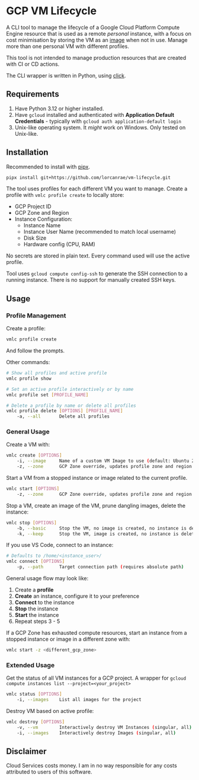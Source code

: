 # GCP VM Lifecycle

A CLI tool to manage the lifecycle of a Google Cloud Platform Compute Engine resource that is used as a remote *personal* instance, with a focus on cost minimisation by storing the VM as an [image](https://cloud.google.com/compute/docs/images) when not in use. Manage more than one personal VM with different profiles.

This tool is not intended to manage production resources that are created with CI or CD actions.

The CLI wrapper is written in Python, using [click](https://click.palletsprojects.com/en/stable/).

## Requirements

1. Have Python 3.12 or higher installed.
2. Have `gcloud` installed and authenticated with **Application Default Credentials** - typically with `gcloud auth application-default login`
3. Unix-like operating system. It *might* work on Windows. Only tested on Unix-like.

## Installation

Recommended to install with [pipx](https://github.com/pypa/pipx).

```bash
pipx install git+https://github.com/lorcanrae/vm-lifecycle.git
```

The tool uses profiles for each different VM you want to manage. Create a profile with `vmlc profile create` to locally store:
- GCP Project ID
- GCP Zone and Region
- Instance Configuration:
    - Instance Name
    - Instance User Name (recommended to match local username)
    - Disk Size
    - Hardware config (CPU, RAM)

No secrets are stored in plain text. Every command used will use the active profile.

Tool uses `gcloud compute config-ssh` to generate the SSH connection to a running instance. There is no support for manually created SSH keys.

## Usage

### Profile Management

Create a profile:

```bash
vmlc profile create
```

And follow the prompts.

Other commands:

```bash
# Show all profiles and active profile
vmlc profile show

# Set an active profile interactively or by name
vmlc profile set [PROFILE_NAME]

# Delete a profile by name or delete all profiles
vmlc profile delete [OPTIONS] [PROFILE_NAME]
    -a, --all       Delete all profiles
```

### General Usage

Create a VM with:

```bash
vmlc create [OPTIONS]
    -i, --image     Name of a custom VM Image to use (default: Ubuntu 22.04 LTS)
    -z, --zone      GCP Zone override, updates profile zone and region on successful operation
```

Start a VM from a stopped instance or image related to the current profile.

```bash
vmlc start [OPTIONS]
    -z, --zone      GCP Zone override, updates profile zone and region on successful operation
```

Stop a VM, create an image of the VM, prune dangling images, delete the instance:

```bash
vmlc stop [OPTIONS]
    -b, --basic     Stop the VM, no image is created, no instance is deleted
    -k, --keep      Stop the VM, image is created, no instance is deleted
```

If you use VS Code, connect to an instance:

```bash
# Defaults to /home/<instance_user>/
vmlc connect [OPTIONS]
    -p, --path      Target connection path (requires absolute path)
```

General usage flow may look like:
1. Create a **profile**
2. **Create** an instance, configure it to your preference
3. **Connect** to the instance
4. **Stop** the instance
5. **Start** the instance
6. Repeat steps 3 - 5

If a GCP Zone has exhausted compute resources, start an instance from a stopped instance or image in a different zone with:

```bash
vmlc start -z <different_gcp_zone>
```

### Extended Usage

Get the status of all VM instances for a GCP project. A wrapper for `gcloud compute instances list --project=<your_project>`

```bash
vmlc status [OPTIONS]
    -i, --images    List all images for the project
```

Destroy VM based on active profile:

```bash
vmlc destroy [OPTIONS]
    -v, --vm        Interactively destroy VM Instances (singular, all)
    -i, --images    Interactively destroy Images (singular, all)
```

## Disclaimer

Cloud Services costs money. I am in no way responsible for any costs attributed to users of this software.
